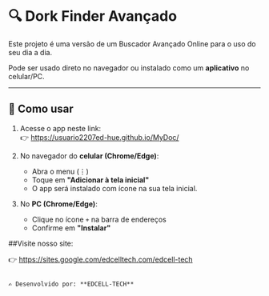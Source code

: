 # 🔍 Dork Finder Avançado

Este projeto é uma versão de um Buscador Avançado Online para o uso do seu dia a dia.

Pode ser usado direto no navegador ou instalado como um **aplicativo** no celular/PC.

---

## 🚀 Como usar
1. Acesse o app neste link:  
   👉 https://usuario2207ed-hue.github.io/MyDoc/ 

2. No navegador do **celular (Chrome/Edge)**:  
   - Abra o menu (⋮)  
   - Toque em **"Adicionar à tela inicial"**  
   - O app será instalado com ícone na sua tela inicial.  

3. No **PC (Chrome/Edge)**:  
   - Clique no ícone `+` na barra de endereços  
   - Confirme em **"Instalar"**  

##Visite nosso site: 

   👉 https://sites.google.com/edcelltech.com/edcell-tech

```

✍️ Desenvolvido por: **EDCELL-TECH**
